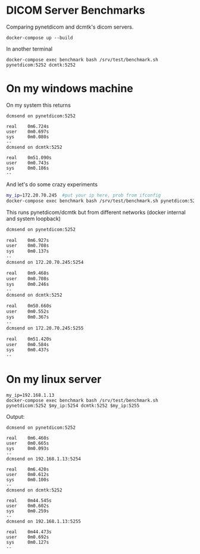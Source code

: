 # DICOM Server Benchmarks

Comparing pynetdicom and dcmtk's dicom servers.

```
docker-compose up --build
```

In another terminal

```
docker-compose exec benchmark bash /srv/test/benchmark.sh pynetdicom:5252 dcmtk:5252
```

# On my windows machine

On my system this returns

```
dcmsend on pynetdicom:5252

real    0m6.724s
user    0m0.697s
sys     0m0.080s
--
dcmsend on dcmtk:5252

real    0m51.090s
user    0m0.743s
sys     0m0.186s
--
```

And let's do some crazy experiments

```bash
my_ip=172.20.70.245  #put your ip here, prob from ifconfig
docker-compose exec benchmark bash /srv/test/benchmark.sh pynetdicom:5252 $my_ip:5254 dcmtk:5252 $my_ip:5255
```

This runs pynetdicom/dcmtk but from different networks (docker internal and system loopback)

```bash
dcmsend on pynetdicom:5252

real    0m6.927s
user    0m0.708s
sys     0m0.137s
--
dcmsend on 172.20.70.245:5254

real    0m9.468s
user    0m0.708s
sys     0m0.246s
--
dcmsend on dcmtk:5252

real    0m50.660s
user    0m0.552s
sys     0m0.367s
--
dcmsend on 172.20.70.245:5255

real    0m51.420s
user    0m0.584s
sys     0m0.437s
--
```

# On my linux server


```
my_ip=192.168.1.13
docker-compose exec benchmark bash /srv/test/benchmark.sh pynetdicom:5252 $my_ip:5254 dcmtk:5252 $my_ip:5255
```

Output:

```
dcmsend on pynetdicom:5252

real    0m6.460s
user    0m0.665s
sys     0m0.093s
--
dcmsend on 192.168.1.13:5254

real    0m6.420s
user    0m0.612s
sys     0m0.100s
--
dcmsend on dcmtk:5252

real    0m44.545s
user    0m0.602s
sys     0m0.259s
--
dcmsend on 192.168.1.13:5255

real    0m44.473s
user    0m0.692s
sys     0m0.127s
--
```